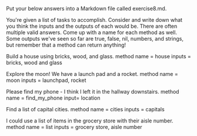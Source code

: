 Put your below answers into a Markdown file called exercise8.md.

You're given a list of tasks to accomplish. Consider and write down what you think the inputs and the outputs of each would be. There are often multiple valid answers. Come up with a name for each method as well. Some outputs we've seen so far are true, false, nil, numbers, and strings, but remember that a method can return anything!

Build a house using bricks, wood, and glass.
method name = house
inputs = bricks, wood and glass


Explore the moon! We have a launch pad and a rocket.
method name = moon
inputs = launchpad, rocket


Please find my phone - I think I left it in the hallway downstairs.
method name = find_my_phone
input= location


Find a list of capital cities.
method name = cities
inputs = capitals


I could use a list of items in the grocery store with their aisle number.
method name = list
inputs = grocery store, aisle number
